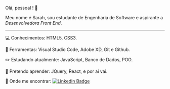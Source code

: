 Olá, pessoal ! :wave:

Meu nome é Sarah, sou estudante de Engenharia de Software e aspirante a *Desenvolvedora Front End*.

------


:computer: ​Conhecimentos: HTML5, CSS3.


:wrench: ​Ferramentas: Visual Studio Code, Adobe XD, Git e Github.


:pencil2: ​Estudando atualmente: JavaScript, Banco de Dados, POO.


:dart: ​Pretendo aprender: JQuery, React, e por ai vai.


:speech_balloon: ​Onde me encontrar: [![Linkedin Badge](https://img.shields.io/badge/-LinkedIn-blue?style=flat-square&logo=Linkedin&logoColor=white&link=https://www.linkedin.com/in/sarahsantossilva/)](https://www.linkedin.com/in/sarahsantossilva/)


